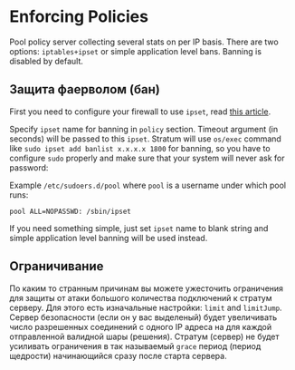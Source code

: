 # Enforcing Policies

Pool policy server collecting several stats on per IP basis. There are two options: `iptables+ipset` or simple application level bans. Banning is disabled by default.

## Защита фаерволом (бан)

First you need to configure your firewall to use `ipset`, read [this article](https://wiki.archlinux.org/index.php/Ipset).

Specify `ipset` name for banning in `policy` section. Timeout argument (in seconds) will be passed to this `ipset`. Stratum will use `os/exec` command like `sudo ipset add banlist x.x.x.x 1800` for banning, so you have to configure `sudo` properly and make sure that your system will never ask for password:

Example `/etc/sudoers.d/pool` where `pool` is a username under which pool runs:

    pool ALL=NOPASSWD: /sbin/ipset

If you need something simple, just set `ipset` name to blank string and simple application level banning will be used instead.

## Ограничивание

По каким то странным причинам вы можете ужесточить ограничения для защиты от атаки большого количества подключений к стратум серверу. Для этого есть изначальные настройки: `limit` and `limitJump`. Сервер безопасности (если он у вас выделеный) будет увеличивать число разрешенных соединений с одного IP адреса на для каждой отправленной валидной шары (решения). Стратум (сервер) не будет усиливать ограничения в так называемый `grace` период (период щедрости) начинающийся сразу после старта сервера.
